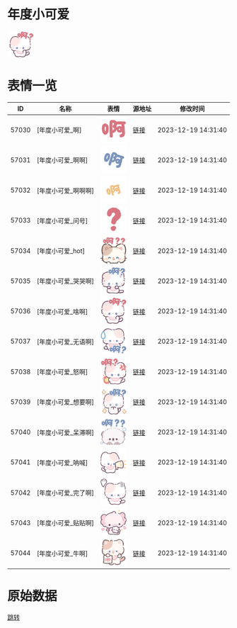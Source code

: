 # 年度小可爱

<img src="./cover.png" height="60" alt="cover" />

# 表情一览

|ID|名称|表情|源地址|修改时间|
|----|----|----|----|----|
|57030|[年度小可爱_啊]|<img src="./pic/057030_%5B年度小可爱_啊%5D.png" height="60" alt="啊"/>|[链接](https://i0.hdslb.com/bfs/garb/cc66deed6765cbdb23ccdfe06b0864243f496c4c.png)|2023-12-19 14:31:40|
|57031|[年度小可爱_啊啊]|<img src="./pic/057031_%5B年度小可爱_啊啊%5D.png" height="60" alt="啊啊"/>|[链接](https://i0.hdslb.com/bfs/garb/29f22a7427b8e012dad329dc0f40ff2682699772.png)|2023-12-19 14:31:40|
|57032|[年度小可爱_啊啊啊]|<img src="./pic/057032_%5B年度小可爱_啊啊啊%5D.png" height="60" alt="啊啊啊"/>|[链接](https://i0.hdslb.com/bfs/garb/775c0eec4655b5378383fad567c62e38b8a8c976.png)|2023-12-19 14:31:40|
|57033|[年度小可爱_问号]|<img src="./pic/057033_%5B年度小可爱_问号%5D.png" height="60" alt="问号"/>|[链接](https://i0.hdslb.com/bfs/garb/6f76317ca51af2f27ae338f35cf23b0430550000.png)|2023-12-19 14:31:40|
|57034|[年度小可爱_hot]|<img src="./pic/057034_%5B年度小可爱_hot%5D.png" height="60" alt="hot"/>|[链接](https://i0.hdslb.com/bfs/garb/f88bf1fad286f4f88f971034128f231ec916606a.png)|2023-12-19 14:31:40|
|57035|[年度小可爱_哭哭啊]|<img src="./pic/057035_%5B年度小可爱_哭哭啊%5D.png" height="60" alt="哭哭啊"/>|[链接](https://i0.hdslb.com/bfs/garb/7185c0c3f297e8913dcd97f7955cf9929a7b4804.png)|2023-12-19 14:31:40|
|57036|[年度小可爱_啥啊]|<img src="./pic/057036_%5B年度小可爱_啥啊%5D.png" height="60" alt="啥啊"/>|[链接](https://i0.hdslb.com/bfs/garb/0c38c12239e4ba3c35340986c61e994ef28d1e61.png)|2023-12-19 14:31:40|
|57037|[年度小可爱_无语啊]|<img src="./pic/057037_%5B年度小可爱_无语啊%5D.png" height="60" alt="无语啊"/>|[链接](https://i0.hdslb.com/bfs/garb/7f982731a73df4bf0a029b26ee322d5489eb070a.png)|2023-12-19 14:31:40|
|57038|[年度小可爱_怒啊]|<img src="./pic/057038_%5B年度小可爱_怒啊%5D.png" height="60" alt="怒啊"/>|[链接](https://i0.hdslb.com/bfs/garb/8c8908898d6fb4deb507f32176055c39290ca255.png)|2023-12-19 14:31:40|
|57039|[年度小可爱_想要啊]|<img src="./pic/057039_%5B年度小可爱_想要啊%5D.png" height="60" alt="想要啊"/>|[链接](https://i0.hdslb.com/bfs/garb/301a7beb7b6519c02238b3c61c72e3190bc70922.png)|2023-12-19 14:31:40|
|57040|[年度小可爱_呆滞啊]|<img src="./pic/057040_%5B年度小可爱_呆滞啊%5D.png" height="60" alt="呆滞啊"/>|[链接](https://i0.hdslb.com/bfs/garb/3a665a1a80a3a1443285b45bf014aff5afe10431.png)|2023-12-19 14:31:40|
|57041|[年度小可爱_呐喊]|<img src="./pic/057041_%5B年度小可爱_呐喊%5D.png" height="60" alt="呐喊"/>|[链接](https://i0.hdslb.com/bfs/garb/144c66194aa545a5dd1a3ee0f2fe8c3e8a738dc1.png)|2023-12-19 14:31:40|
|57042|[年度小可爱_完了啊]|<img src="./pic/057042_%5B年度小可爱_完了啊%5D.png" height="60" alt="完了啊"/>|[链接](https://i0.hdslb.com/bfs/garb/b88d740ff1f3b87ce271c4547d88cd9c624e0ed3.png)|2023-12-19 14:31:40|
|57043|[年度小可爱_贴贴啊]|<img src="./pic/057043_%5B年度小可爱_贴贴啊%5D.png" height="60" alt="贴贴啊"/>|[链接](https://i0.hdslb.com/bfs/garb/b5409bc8e380f3d6115ea4b1f5bc9e19a4d23c24.png)|2023-12-19 14:31:40|
|57044|[年度小可爱_牛啊]|<img src="./pic/057044_%5B年度小可爱_牛啊%5D.png" height="60" alt="牛啊"/>|[链接](https://i0.hdslb.com/bfs/garb/930114049409a9fac6b3bf7f35571a349c340ced.png)|2023-12-19 14:31:40|

# 原始数据

[跳转](./raw.json)

